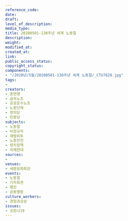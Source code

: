 ```yaml
---
reference_code: 
date: 
draft: 
level_of_description: 
media_type: 
title: 20200501-130주년 세계 노동절
description: 
weight: 
modified_at: 
created_at: 
link: 
public_access_status: 
copyright_status: 
components:
- "/2020년/5월/20200501-130주년 세계 노동절/_CTU7628.jpg"
tags:
- 
creators:
- 총연맹
- 금속노조
- 공공운수노조
- 노동단체
- 정의당
- 민중당
subjects:
- 노동절
- 비정규직
- 재벌외투
- 노동안전
- 정치정책
- 국제연대
sources:
- 
venues:
- 세종문화회관
events:
- 노동절
- 기자회견
- 행진
- 공동행동
culture_workers:
- 경험과상상
issues:
- 코로나19
---
```

